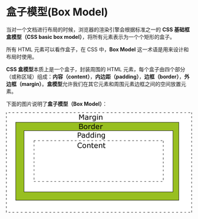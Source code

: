 # 盒子模型(Box Model)

当对一个文档进行布局的时候，浏览器的渲染引擎会根据标准之一的 **CSS 基础框盒模型（CSS basic box model）**，将所有元素表示为一个个矩形的盒子。

所有 HTML 元素可以看作盒子，在 CSS 中，**Box Model** 这一术语是用来设计和布局时使用。

**CSS 盒模型**本质上是一个盒子，封装周围的 HTML 元素，每个盒子由四个部分（或称区域）组成：**内容（content）**，**内边距（padding）**，**边框（border）**，**外边框（margin）**。**盒模型**允许我们在其它元素和周围元素边框之间的空间放置元素。

下面的图片说明了**盒子模型（Box Model）**：

![css 盒模型](https://github.com/JofunLiang/css-key-concepts/blob/master/img/box-model.gif)